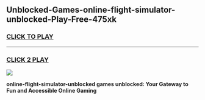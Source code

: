 
## Unblocked-Games-online-flight-simulator-unblocked-Play-Free-475xk
<h3>
<a href="https://premium76.site?title=online-flight-simulator-unblocked&ref=21A">CLICK TO PLAY</a></h3>
<hr>

<h3>
<a href="https://premium76.site?title=online-flight-simulator-unblocked&ref=21A">CLICK 2 PLAY</a>
  
</h3>

<a href="https://premium76.site?title=online-flight-simulator-unblocked&ref=21A"><img src="https://clearcache.store/games.png"></a>


**online-flight-simulator-unblocked games unblocked: Your Gateway to Fun and Accessible Online Gaming**
